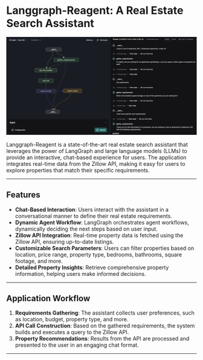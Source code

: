 # Langgraph-Reagent: A Real Estate Search Assistant

![Workflow](https://github.com/dcflorencio/langgraph-reagent/blob/main/static/agent_ui_2.png)


Langgraph-Reagent is a state-of-the-art real estate search assistant that leverages the power of LangGraph and large language models (LLMs) to provide an interactive, chat-based experience for users. The application integrates real-time data from the Zillow API, making it easy for users to explore properties that match their specific requirements.

---

## Features

- **Chat-Based Interaction**: Users interact with the assistant in a conversational manner to define their real estate requirements.
- **Dynamic Agent Workflow**: LangGraph orchestrates agent workflows, dynamically deciding the next steps based on user input.
- **Zillow API Integration**: Real-time property data is fetched using the Zillow API, ensuring up-to-date listings.
- **Customizable Search Parameters**: Users can filter properties based on location, price range, property type, bedrooms, bathrooms, square footage, and more.
- **Detailed Property Insights**: Retrieve comprehensive property information, helping users make informed decisions.

---

## Application Workflow

1. **Requirements Gathering**: The assistant collects user preferences, such as location, budget, property type, and more.
2. **API Call Construction**: Based on the gathered requirements, the system builds and executes a query to the Zillow API.
3. **Property Recommendations**: Results from the API are processed and presented to the user in an engaging chat format.

---



